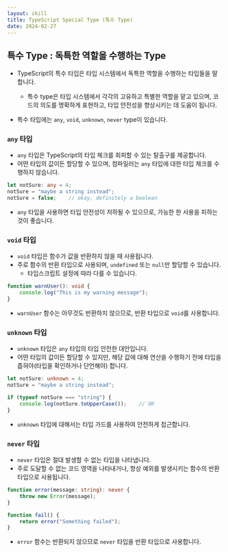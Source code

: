 ```yaml
---
layout: skill
title: TypeScript Special Type (특수 Type)
date: 2024-02-27
---
```





## 특수 Type : 독특한 역할을 수행하는 Type

- TypeScript의 특수 타입은 타입 시스템에서 독특한 역할을 수행하는 타입들을 말합니다.
    - 특수 type은 타입 시스템에서 각각의 고유하고 특별한 역할을 맡고 있으며, 코드의 의도를 명확하게 표현하고, 타입 안전성을 향상시키는 데 도움이 됩니다.

- 특수 타입에는 `any`, `void`, `unknown`, `never` type이 있습니다.


### `any` 타입

- `any` 타입은 TypeScript의 타입 체크를 회피할 수 있는 탈출구를 제공합니다.
- 어떤 타입의 값이든 할당할 수 있으며, 컴파일러는 `any` 타입에 대한 타입 체크를 수행하지 않습니다.

```typescript
let notSure: any = 4;
notSure = "maybe a string instead";
notSure = false;    // okay, definitely a boolean
```

- `any` 타입을 사용하면 타입 안전성이 저하될 수 있으므로, 가능한 한 사용을 피하는 것이 좋습니다.


### `void` 타입

- `void` 타입은 함수가 값을 반환하지 않을 때 사용됩니다.
- 주로 함수의 반환 타입으로 사용되며, `undefined` 또는 `null`만 할당할 수 있습니다.
    - 타입스크립트 설정에 따라 다를 수 있습니다.

```typescript
function warnUser(): void {
    console.log("This is my warning message");
}
```

- `warnUser` 함수는 아무것도 반환하지 않으므로, 반환 타입으로 `void`를 사용합니다.


### `unknown` 타입

- `unknown` 타입은 `any` 타입의 타입 안전한 대안입니다.
- 어떤 타입의 값이든 할당할 수 있지만, 해당 값에 대해 연산을 수행하기 전에 타입을 좁혀야(타입을 확인하거나 단언해야) 합니다.

```typescript
let notSure: unknown = 4;
notSure = "maybe a string instead";

if (typeof notSure === "string") {
    console.log(notSure.toUpperCase());    // OK
}
```

- `unknown` 타입에 대해서는 타입 가드를 사용하여 안전하게 접근합니다.


### `never` 타입

- `never` 타입은 절대 발생할 수 없는 타입을 나타냅니다.
- 주로 도달할 수 없는 코드 영역을 나타내거나, 항상 예외를 발생시키는 함수의 반환 타입으로 사용됩니다.

```typescript
function error(message: string): never {
    throw new Error(message);
}

function fail() {
    return error("Something failed");
}
```

- `error` 함수는 반환되지 않으므로 `never` 타입을 반환 타입으로 사용합니다.
